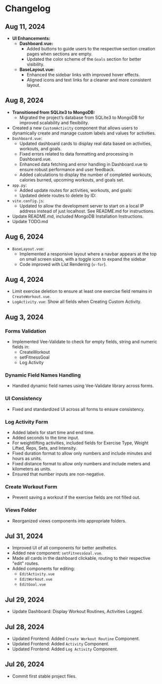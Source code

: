 # Changelog

## Aug 11, 2024
- **UI Enhancements:**
  - **Dashboard.vue:**
    - Added buttons to guide users to the respective section creation pages when sections are empty.
    - Updated the color scheme of the `Goals` section for better visibility.
  - **BaseLayout.vue:**
    - Enhanced the sidebar links with improved hover effects.
    - Aligned icons and text links for a cleaner and more consistent layout.

## Aug 8, 2024
- **Transitioned from SQLite3 to MongoDB:**
  - Migrated the project’s database from SQLite3 to MongoDB for improved scalability and flexibility.
- Created a new `CustomActivity` component that allows users to dynamically create and manage custom labels and values for activities.
- `Dashboard.vue`:
  - Updated dashboard cards to display real data based on activities, workouts, and goals.
  - Fixed errors related to data formatting and processing in Dashboard.vue.
  - Enhanced data fetching and error handling in Dashboard.vue to ensure robust performance and user feedback.
  - Added calculations to display the number of completed workouts, calories burned, upcoming workouts, and goals set.
- `app.py`:
  - Added update routes for activities, workouts, and goals:
  - Updated delete routes to delete by ID:
- `vite.config.js`:
  - Updated to allow the development server to start on a local IP address instead of just localhost. See README.md for instructions.
- Update README.md, included MongoDB Installation Instructions.
- Update TODO.md

## Aug 6, 2024
- `BaseLayout.vue`:
  - Implemented a responsive layout where a navbar appears at the top on small screen sizes, with a toggle icon to expand the sidebar
  - Code improved with List Rendering (`v-for`).

## Aug 4, 2024
- Limit exercise deletion to ensure at least one exercise field remains in `CreateWorkout.vue`.
- `LogActivity.vue`: Show all fields when Creating Custom Activity.

## Aug 3, 2024

### Forms Validation
- Implemented Vee-Validate to check for empty fields, string and numeric fields in:
  - CreateWorkout
  - setFitnessGoal
  - Log Activity

### Dynamic Field Names Handling
- Handled dynamic field names using Vee-Validate library across forms.

### UI Consistency
- Fixed and standardized UI across all forms to ensure consistency.

### Log Activity Form
- Added labels for start time and end time.
- Added seconds to the time input.
- For weightlifting activities, included fields for Exercise Type, Weight Lifted, Reps, Sets, and Intensity.
- Fixed duration format to allow only numbers and include minutes and hours as units.
- Fixed distance format to allow only numbers and include meters and kilometers as units.
- Ensured that number inputs are non-negative.

### Create Workout Form
- Prevent saving a workout if the exercise fields are not filled out.

### Views Folder
- Reorganized views components into appropriate folders.

## Jul 31, 2024
- Improved UI of all components for better aesthetics.
- Added new component: `setFitnessGoal.vue`.
- Made all cards in the dashboard clickable, routing to their respective "edit" routes.
- Added components for editing:
  - `EditActivity.vue`
  - `EditWorkout.vue`
  - `EditGoal.vue`

## Jul 29, 2024
- Update Dashboard: Display Workout Routines, Activities Logged.

## Jul 28, 2024
- Updated Frontend: Added `Create Workout Routine` Component.
- Updated Frontend: Added `Activity` Component.
- Updated Frontend: Added `Log Activity` Component.

## Jul 26, 2024
- Commit first stable project files.